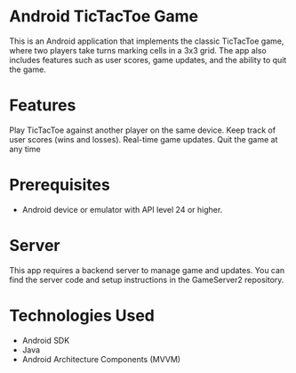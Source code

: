 
# Android TicTacToe Game
This is an Android application that implements the classic TicTacToe game, where two players take turns marking cells in a 3x3 grid. The app also includes features such as user scores, game updates, and the ability to quit the game.

# Features
Play TicTacToe against another player on the same device.
Keep track of user scores (wins and losses).
Real-time game updates.
Quit the game at any time

# Prerequisites
- Android device or emulator with API level 24 or higher.

# Server
This app requires a backend server to manage game and updates. You can find the server code and setup instructions in the GameServer2 repository.

# Technologies Used
- Android SDK
- Java
- Android Architecture Components (MVVM)


